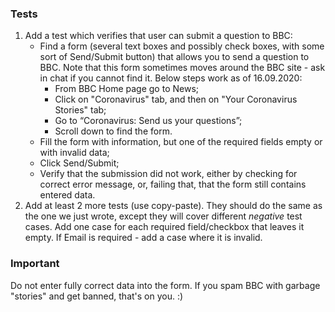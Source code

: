 ### Tests

1.	Add a test which verifies that user can submit a question to BBC: 
    - Find a form (several text boxes and possibly check boxes, with some sort of Send/Submit button) that allows you to send a question to BBC. Note that this form sometimes moves around the BBC site - ask in chat if you cannot find it.
    Below steps work as of 16.09.2020:
      - From BBC Home page go to News;
	  - Click on "Coronavirus" tab, and then on "Your Coronavirus Stories" tab;
      - Go to “Coronavirus: Send us your questions”;
      - Scroll down to find the form.
    - Fill the form with information, but one of the required fields empty or with invalid data;
    - Click Send/Submit;
	- Verify that the submission did not work, either by checking for correct error message, or, failing that, that the form still contains entered data.
2.	Add at least 2 more tests (use copy-paste). They should do the same as the one we just wrote, except they will cover different *negative* test cases.
Add one case for each required field/checkbox that leaves it empty. If Email is required - add a case where it is invalid.
	
### Important

Do not enter fully correct data into the form. If you spam BBC with garbage "stories" and get banned, that's on you. :)

